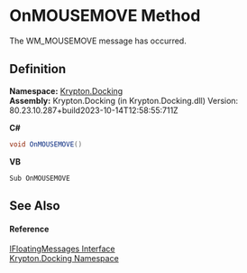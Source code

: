 # OnMOUSEMOVE Method


The WM_MOUSEMOVE message has occurred.



## Definition
**Namespace:** <a href="98399376-cf41-9454-4b4d-4fab2ca20bc7.md">Krypton.Docking</a>  
**Assembly:** Krypton.Docking (in Krypton.Docking.dll) Version: 80.23.10.287+build2023-10-14T12:58:55:711Z

**C#**
``` C#
void OnMOUSEMOVE()
```
**VB**
``` VB
Sub OnMOUSEMOVE
```



## See Also


#### Reference
<a href="39af834d-3e22-ca8a-853e-8fff5a1c55f9.md">IFloatingMessages Interface</a>  
<a href="98399376-cf41-9454-4b4d-4fab2ca20bc7.md">Krypton.Docking Namespace</a>  
